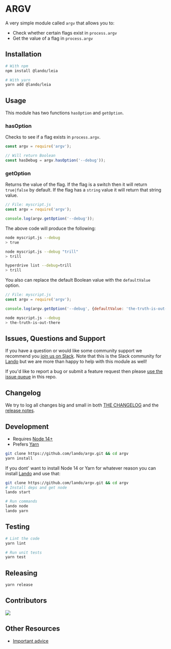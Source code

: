 # ARGV

A very simple module called `argv` that allows you to:

* Check whether certain flags exist in `process.argv`
* Get the value of a flag in `process.argv`

## Installation

```bash
# With npm
npm install @lando/leia

# With yarn
yarn add @lando/leia
```

## Usage

This module has two functions `hasOption` and `getOption`.

### hasOption

Checks to see if a flag exists in `process.argv`.

```js
const argv = require('argv');

// Will return Boolean
const hasDebug = argv.hasOption('--debug'));
```

### getOption

Returns the value of the flag. If the flag is a switch then it will return `true|false` by default. If the flag has a `string` value it will return that string value.

```js
// File: myscript.js
const argv = require('argv');

console.log(argv.getOption('--debug'));
```

The above code will produce the following:

```bash
node myscript.js --debug
> true

node myscript.js --debug "trill"
> trill

hyperdrive list --debug=trill
> trill
```

You also can replace the default Boolean value with the `defaultValue` option.

```js
// File: myscript.js
const argv = require('argv');

console.log(argv.getOption('--debug', {defaultValue: 'the-truth-is-out-there'}));
```

```bash
node myscript.js --debug
> the-truth-is-out-there
```

## Issues, Questions and Support

If you have a question or would like some community support we recommend you [join us on Slack](https://launchpass.com/devwithlando). Note that this is the Slack community for [Lando](https://lando.dev) but we are more than happy to help with this module as well!

If you'd like to report a bug or submit a feature request then please [use the issue queue](https://github.com/lando/argv/issues/new/choose) in this repo.

## Changelog

We try to log all changes big and small in both [THE CHANGELOG](https://github.com/lando/argv/blob/main/CHANGELOG.md) and the [release notes](https://github.com/lando/argv/releases).


## Development

* Requires [Node 14+](https://nodejs.org/dist/latest-v14.x/)
* Prefers [Yarn](https://classic.yarnpkg.com/lang/en/docs/install)

```bash
git clone https://github.com/lando/argv.git && cd argv
yarn install
```

If you dont' want to install Node 14 or Yarn for whatever reason you can install [Lando](https://docs.lando.dev/basics/installation.html) and use that:

```bash
git clone https://github.com/lando/argv.git && cd argv
# Install deps and get node
lando start

# Run commands
lando node
lando yarn
```

## Testing

```bash
# Lint the code
yarn lint

# Run unit tests
yarn test
```

## Releasing

```bash
yarn release
```

## Contributors

<a href="https://github.com/lando/platformsh/graphs/contributors">
  <img src="https://contrib.rocks/image?repo=lando/platformsh" />
</a>


## Other Resources

* [Important advice](https://www.youtube.com/watch?v=WA4iX5D9Z64)
